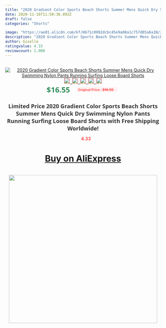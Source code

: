 ```yaml
---
title: "2020 Gradient Color Sports Beach Shorts Summer Mens Quick Dry Swimming Nylon Pants Running Surfing Loose Board Shorts"
date: 2020-11-16T11:50:36.892Z
draft: false
categories: "Shorts"

image: "https://ae01.alicdn.com/kf/Hb71c0992dcbc45e9a08a1c757d05a6a1N/2020-Gradient-Color-Sports-Beach-Shorts-Summer-Mens-Quick-Dry-Swimming-Nylon-Pants-Running-Surfing-Loose.jpg"
description: "2020 Gradient Color Sports Beach Shorts Summer Mens Quick Dry Swimming Nylon Pants Running Surfing Loose Board Shorts"
author: Giselle
ratingvalue: 4.33
reviewcount: 1.000
---
```

<br>
<div style="text-align: center;">
<a href="https://s.click.aliexpress.com/e/_978Drf" target="_blank" rel="nofollow noopener noreferrer"><img alt="2020 Gradient Color Sports Beach Shorts Summer Mens Quick Dry Swimming Nylon Pants Running Surfing Loose Board Shorts" class="magnifier-image" src="https://ae01.alicdn.com/kf/Hb71c0992dcbc45e9a08a1c757d05a6a1N/2020-Gradient-Color-Sports-Beach-Shorts-Summer-Mens-Quick-Dry-Swimming-Nylon-Pants-Running-Surfing-Loose.jpg_640x640.jpg">
<br>
<img style="border:1px solid salmon" src="https://ae01.alicdn.com/kf/Hb71c0992dcbc45e9a08a1c757d05a6a1N/2020-Gradient-Color-Sports-Beach-Shorts-Summer-Mens-Quick-Dry-Swimming-Nylon-Pants-Running-Surfing-Loose.jpg_120x120.jpg">&nbsp;&nbsp;<img style="border:1px solid salmon" src="https://ae01.alicdn.com/kf/H5d0931f328244e5d83d95e268cfe2aefa/2020-Gradient-Color-Sports-Beach-Shorts-Summer-Mens-Quick-Dry-Swimming-Nylon-Pants-Running-Surfing-Loose.jpg_120x120.jpg">&nbsp;&nbsp;<img style="border:1px solid salmon" src="https://ae01.alicdn.com/kf/H7167e45e16844775bc0a12a6e38fc3006/2020-Gradient-Color-Sports-Beach-Shorts-Summer-Mens-Quick-Dry-Swimming-Nylon-Pants-Running-Surfing-Loose.jpg_120x120.jpg">&nbsp;&nbsp;<img style="border:1px solid salmon" src="https://ae01.alicdn.com/kf/H2fa4ed53cb5d4c559358313f30550624M/2020-Gradient-Color-Sports-Beach-Shorts-Summer-Mens-Quick-Dry-Swimming-Nylon-Pants-Running-Surfing-Loose.jpg_120x120.jpg">&nbsp;&nbsp;<img style="border:1px solid salmon" src="https://ae01.alicdn.com/kf/Hb7629b0fdadf4ea59b35706b920ece25t/2020-Gradient-Color-Sports-Beach-Shorts-Summer-Mens-Quick-Dry-Swimming-Nylon-Pants-Running-Surfing-Loose.jpg_120x120.jpg"></a></div><br0>
<div style="text-align: center;"><span style="background-color: white; border: 0px; box-sizing: border-box; color: seagreen; display: inline-block; font-family: &quot;open sans&quot; , &quot;arial&quot; , &quot;helvetica&quot; , sans-serif , &quot;heiti&quot;; font-size: 24px; font-stretch: inherit; font-weight: 700; line-height: inherit; margin: 0px 10px 0px 0px; padding: 0px; vertical-align: middle;">$16.55 </span>
<span style="background: rgb(255 , 241 , 241); border-radius: 3px; border: 0px; box-sizing: border-box; color: #ff4747; display: inline-block; font-family: inherit; font-size: 12px; font-stretch: inherit; font-style: inherit; font-variant: inherit; font-weight: 600; line-height: inherit; margin: 0px; padding: 2px 5px; transform: scale(0.9); vertical-align: middle;">Original Price : <b style="text-decoration: line-through;">$16.55 </b> &nbsp;&nbsp;</span></div>
<h1 style="color: #333333; display: inline-block; font-family: &quot;open sans&quot; , &quot;arial&quot; , &quot;helvetica&quot; , sans-serif , &quot;heiti&quot;; font-size: 18px; font-stretch: inherit; font-weight: 700; text-align: center;">Limited Price 2020 Gradient Color Sports Beach Shorts Summer Mens Quick Dry Swimming Nylon Pants Running Surfing Loose Board Shorts with Free Shipping Worldwide!</h1>
<div style="color: #ff4747; text-align: center;">
<img src="https://4.bp.blogspot.com/-M0ZcTcb-5uY/XleCXlxnR4I/AAAAAAAAAEc/OrjgMkXV1oMQFaCRZj5HQwOCBcu3w1FegCPcBGAYYCw/s1600/star.png" style="height: 15px;">&nbsp;<b>4.33</b></div>
<div class="button_cont" align="center"><a class="buynow_a" href="https://s.click.aliexpress.com/e/_978Drf" target="_blank" rel="nofollow noopener noreferrer"><H1>Buy on AliExpress</H1></a></div><br>
<div class="separator" style="clear: both; text-align: center;">
<img src="https://lh3.googleusercontent.com/-pTy5HemUv9M/XlePHvY0dAI/AAAAAAAAAE4/0nX5iRUoIWY8eMW9Dpxeirr157OZliDIgCLcBGAsYHQ/s1600/badge.gif" width="480">
</div>
